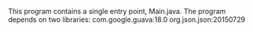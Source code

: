 This program contains a single entry point, Main.java.
The program depends on two libraries:
com.google.guava:18.0
org.json.json:20150729